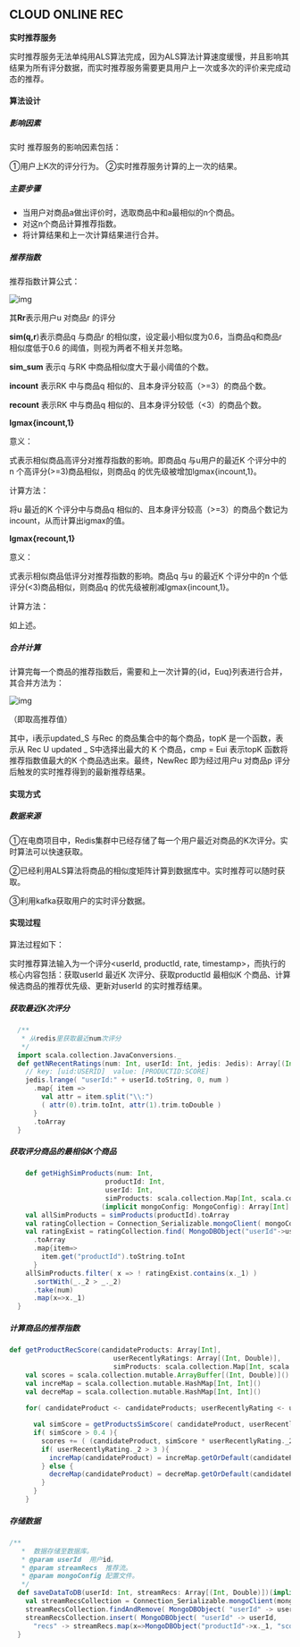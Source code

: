## CLOUD ONLINE REC

**实时推荐服务**

实时推荐服务无法单纯用ALS算法完成，因为ALS算法计算速度缓慢，并且影响其结果为所有评分数据，而实时推荐服务需要更具用户上一次或多次的评价来完成动态的推荐。

#### 算法设计

##### 影响因素

实时 推荐服务的影响因素包括：

①用户上K次的评分行为。
②实时推荐服务计算的上一次的结果。

##### **主要步骤**

- 当用户对商品a做出评价时，选取商品中和a最相似的n个商品。
- 对这n个商品计算推荐指数。
- 将计算结果和上一次计算结果进行合并。

##### 推荐指数

推荐指数计算公式：

![img](file:///C:\Users\24558\AppData\Local\Temp\ksohtml\wps1602.tmp.jpg)

其**Rr**表示用户u 对商品r 的评分

**sim(q,r**)表示商品q 与商品r 的相似度，设定最小相似度为0.6，当商品q和商品r 相似度低于0.6 的阈值，则视为两者不相关并忽略。

**sim_sum** 表示q 与RK 中商品相似度大于最小阈值的个数。

**incount** 表示RK 中与商品q 相似的、且本身评分较高（>=3）的商品个数。

**recount** 表示RK 中与商品q 相似的、且本身评分较低（<3）的商品个数。

**lgmax{incount,1}**

意义：

式表示相似商品高评分对推荐指数的影响。即商品q 与u用户的最近K 个评分中的n 个高评分(>=3)商品相似，则商品q 的优先级被增加lgmax{incount,1}。

计算方法：

将u 最近的K 个评分中与商品q 相似的、且本身评分较高（>=3）的商品个数记为 incount，从而计算出igmax的值。

**lgmax{recount,1}**

意义：

式表示相似商品低评分对推荐指数的影响。商品q 与u 的最近K 个评分中的n 个低评分(<3)商品相似，则商品q 的优先级被削减lgmax{incount,1}。

计算方法：

如上述。

##### 合并计算

计算完每一个商品的推荐指数后，需要和上一次计算的{id，Euq}列表进行合并，其合并方法为：

![img](file:///C:\Users\24558\AppData\Local\Temp\ksohtml\wps37AB.tmp.jpg)

（即取高推荐值）

其中，i表示updated_S 与Rec 的商品集合中的每个商品，topK 是一个函数，表示从 Rec U updated _ S中选择出最大的 K 个商品，cmp = Eui 表示topK 函数将推荐指数值最大的K 个商品选出来。最终，NewRec 即为经过用户u 对商品p 评分后触发的实时推荐得到的最新推荐结果。

#### 实现方式

##### 数据来源

①在电商项目中，Redis集群中已经存储了每一个用户最近对商品的K次评分。实时算法可以快速获取。

②已经利用ALS算法将商品的相似度矩阵计算到数据库中。实时推荐可以随时获取。

③利用kafka获取用户的实时评分数据。

#### 实现过程

算法过程如下：

实时推荐算法输入为一个评分<userId, productId, rate, timestamp>，而执行的核心内容包括：获取userId 最近K 次评分、获取productId 最相似K 个商品、计算候选商品的推荐优先级、更新对userId 的实时推荐结果。

##### 获取最近K次评分

```scala
  /**
   * 从redis里获取最近num次评分
   */
  import scala.collection.JavaConversions._
  def getNRecentRatings(num: Int, userId: Int, jedis: Jedis): Array[(Int, Double)] = {
    // key: [uid:USERID]  value: [PRODUCTID:SCORE]
    jedis.lrange( "userId:" + userId.toString, 0, num )
      .map{ item =>
        val attr = item.split("\\:")
        ( attr(0).trim.toInt, attr(1).trim.toDouble )
      }
      .toArray
  }
```

##### 获取评分商品的最相似K个商品

```scala
	def getHighSimProducts(num: Int,
                        productId: Int,
                        userId: Int,
                        simProducts: scala.collection.Map[Int, scala.collection.immutable.Map[Int, Double]])
                       (implicit mongoConfig: MongoConfig): Array[Int] ={
    val allSimProducts = simProducts(productId).toArray
    val ratingCollection = Connection_Serializable.mongoClient( mongoConfig.db )( DB_RATING_COLLECTION_NAME)
    val ratingExist = ratingCollection.find( MongoDBObject("userId"->userId) )
      .toArray
      .map{item=> 
        item.get("productId").toString.toInt
      }
    allSimProducts.filter( x => ! ratingExist.contains(x._1) )
      .sortWith(_._2 > _._2)
      .take(num)
      .map(x=>x._1)
  }
```

##### 计算商品的推荐指数

```scala
def getProductRecScore(candidateProducts: Array[Int],
                          userRecentlyRatings: Array[(Int, Double)],
                          simProducts: scala.collection.Map[Int, scala.collection.immutable.Map[Int, Double]]): Array[(Int, Double)] ={
    val scores = scala.collection.mutable.ArrayBuffer[(Int, Double)]()
    val increMap = scala.collection.mutable.HashMap[Int, Int]()
    val decreMap = scala.collection.mutable.HashMap[Int, Int]()
    
    for( candidateProduct <- candidateProducts; userRecentlyRating <- userRecentlyRatings ){

      val simScore = getProductsSimScore( candidateProduct, userRecentlyRating._1, simProducts )
      if( simScore > 0.4 ){
        scores += ( (candidateProduct, simScore * userRecentlyRating._2) )
        if( userRecentlyRating._2 > 3 ){
          increMap(candidateProduct) = increMap.getOrDefault(candidateProduct, 0) + 1
        } else {
          decreMap(candidateProduct) = decreMap.getOrDefault(candidateProduct, 0) + 1
        }
      }
    }
```

##### 存储数据

```scala
/**
   *  数据存储至数据库。
   * @param userId  用户id。
   * @param streamRecs  推荐流。
   * @param mongoConfig 配置文件。
   */
  def saveDataToDB(userId: Int, streamRecs: Array[(Int, Double)])(implicit mongoConfig: MongoConfig): Unit ={
    val streamRecsCollection = Connection_Serializable.mongoClient(mongoConfig.db)(STREAM_RECS)
    streamRecsCollection.findAndRemove( MongoDBObject( "userId" -> userId ) )
    streamRecsCollection.insert( MongoDBObject( "userId" -> userId,
      "recs" -> streamRecs.map(x=>MongoDBObject("productId"->x._1, "score"->x._2)) ) )
  }
```

